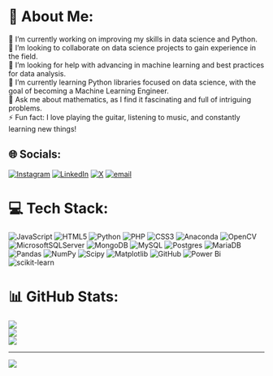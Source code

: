 # 💫 About Me:
🔭 I’m currently working on improving my skills in data science and Python.<br>👯 I’m looking to collaborate on data science projects to gain experience in the field.<br>🤝 I’m looking for help with advancing in machine learning and best practices for data analysis.<br>🌱 I’m currently learning Python libraries focused on data science, with the goal of becoming a Machine Learning Engineer.<br>💬 Ask me about mathematics, as I find it fascinating and full of intriguing problems.<br>⚡ Fun fact: I love playing the guitar, listening to music, and constantly learning new things!


## 🌐 Socials:
[![Instagram](https://img.shields.io/badge/Instagram-%23E4405F.svg?logo=Instagram&logoColor=white)](https://instagram.com/https://www.instagram.com/matias_c_t18/) [![LinkedIn](https://img.shields.io/badge/LinkedIn-%230077B5.svg?logo=linkedin&logoColor=white)](https://linkedin.com/in/www.linkedin.com/in/matías-chahin-toledo-75a3b5212) [![X](https://img.shields.io/badge/X-black.svg?logo=X&logoColor=white)](https://x.com/https://x.com/mati___ass) [![email](https://img.shields.io/badge/Email-D14836?logo=gmail&logoColor=white)](mailto:matiaschahintoledo18@gmail.com) 

# 💻 Tech Stack:
![JavaScript](https://img.shields.io/badge/javascript-%23323330.svg?style=for-the-badge&logo=javascript&logoColor=%23F7DF1E) ![HTML5](https://img.shields.io/badge/html5-%23E34F26.svg?style=for-the-badge&logo=html5&logoColor=white) ![Python](https://img.shields.io/badge/python-3670A0?style=for-the-badge&logo=python&logoColor=ffdd54) ![PHP](https://img.shields.io/badge/php-%23777BB4.svg?style=for-the-badge&logo=php&logoColor=white) ![CSS3](https://img.shields.io/badge/css3-%231572B6.svg?style=for-the-badge&logo=css3&logoColor=white) ![Anaconda](https://img.shields.io/badge/Anaconda-%2344A833.svg?style=for-the-badge&logo=anaconda&logoColor=white) ![OpenCV](https://img.shields.io/badge/opencv-%23white.svg?style=for-the-badge&logo=opencv&logoColor=white) ![MicrosoftSQLServer](https://img.shields.io/badge/Microsoft%20SQL%20Server-CC2927?style=for-the-badge&logo=microsoft%20sql%20server&logoColor=white) ![MongoDB](https://img.shields.io/badge/MongoDB-%234ea94b.svg?style=for-the-badge&logo=mongodb&logoColor=white) ![MySQL](https://img.shields.io/badge/mysql-4479A1.svg?style=for-the-badge&logo=mysql&logoColor=white) ![Postgres](https://img.shields.io/badge/postgres-%23316192.svg?style=for-the-badge&logo=postgresql&logoColor=white) ![MariaDB](https://img.shields.io/badge/MariaDB-003545?style=for-the-badge&logo=mariadb&logoColor=white) ![Pandas](https://img.shields.io/badge/pandas-%23150458.svg?style=for-the-badge&logo=pandas&logoColor=white) ![NumPy](https://img.shields.io/badge/numpy-%23013243.svg?style=for-the-badge&logo=numpy&logoColor=white) ![Scipy](https://img.shields.io/badge/SciPy-%230C55A5.svg?style=for-the-badge&logo=scipy&logoColor=%white) ![Matplotlib](https://img.shields.io/badge/Matplotlib-%23ffffff.svg?style=for-the-badge&logo=Matplotlib&logoColor=black) ![GitHub](https://img.shields.io/badge/github-%23121011.svg?style=for-the-badge&logo=github&logoColor=white) ![Power Bi](https://img.shields.io/badge/power_bi-F2C811?style=for-the-badge&logo=powerbi&logoColor=black) ![scikit-learn](https://img.shields.io/badge/scikit--learn-%23F7931E.svg?style=for-the-badge&logo=scikit-learn&logoColor=white)
# 📊 GitHub Stats:
![](https://github-readme-stats.vercel.app/api?username=matiass-18&theme=dark&hide_border=false&include_all_commits=false&count_private=false)<br/>
![](https://github-readme-streak-stats.herokuapp.com/?user=matiass-18&theme=dark&hide_border=false)<br/>
![](https://github-readme-stats.vercel.app/api/top-langs/?username=matiass-18&theme=dark&hide_border=false&include_all_commits=false&count_private=false&layout=compact)

---
[![](https://visitcount.itsvg.in/api?id=matiass-18&icon=0&color=0)](https://visitcount.itsvg.in)

<!-- Proudly created with GPRM ( https://gprm.itsvg.in ) -->
